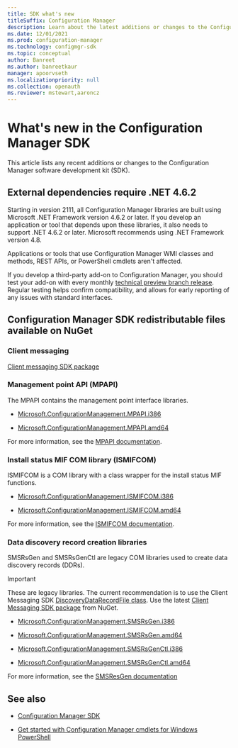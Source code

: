 ```yaml
---
title: SDK what's new
titleSuffix: Configuration Manager
description: Learn about the latest additions or changes to the Configuration Manager software development kit (SDK).
ms.date: 12/01/2021
ms.prod: configuration-manager
ms.technology: configmgr-sdk
ms.topic: conceptual
author: Banreet
ms.author: banreetkaur
manager: apoorvseth
ms.localizationpriority: null
ms.collection: openauth
ms.reviewer: mstewart,aaroncz 
---
```


# What's new in the Configuration Manager SDK

This article lists any recent additions or changes to the Configuration Manager software development kit (SDK).

## External dependencies require .NET 4.6.2

<!--10529267-->

Starting in version 2111, all Configuration Manager libraries are built using Microsoft .NET Framework version 4.6.2 or later. If you develop an application or tool that depends upon these libraries, it also needs to support .NET 4.6.2 or later. Microsoft recommends using .NET Framework version 4.8.

Applications or tools that use Configuration Manager WMI classes and methods, REST APIs, or PowerShell cmdlets aren't affected.

If you develop a third-party add-on to Configuration Manager, you should test your add-on with every monthly [technical preview branch release](../../../core/get-started/technical-preview.md). Regular testing helps confirm compatibility, and allows for early reporting of any issues with standard interfaces.

## Configuration Manager SDK redistributable files available on NuGet

### Client messaging

[Client messaging SDK package](https://www.nuget.org/packages/Microsoft.ConfigurationManagement.Messaging/)

### Management point API (MPAPI)

The MPAPI contains the management point interface libraries.

- [Microsoft.ConfigurationManagement.MPAPI.i386](https://www.nuget.org/packages/Microsoft.ConfigurationManagement.MPAPI.i386/)

- [Microsoft.ConfigurationManagement.MPAPI.amd64](https://www.nuget.org/packages/Microsoft.ConfigurationManagement.MPAPI.amd64/)

For more information, see the [MPAPI documentation](/previous-versions/system-center/developer/cc144951(v=msdn.10)).

### Install status MIF COM library (ISMIFCOM)

ISMIFCOM is a COM library with a class wrapper for the install status MIF functions.

- [Microsoft.ConfigurationManagement.ISMIFCOM.i386](https://www.nuget.org/packages/Microsoft.ConfigurationManagement.ISMIFCOM.i386/)

- [Microsoft.ConfigurationManagement.ISMIFCOM.amd64](https://www.nuget.org/packages/Microsoft.ConfigurationManagement.ISMIFCOM.amd64/)

For more information, see the [ISMIFCOM documentation](../../reference/core/servers/manage/status-mif-functions.md).

### Data discovery record creation libraries

SMSRsGen and SMSRsGenCtl are legacy COM libraries used to create data discovery records (DDRs).

> [!IMPORTANT]
> These are legacy libraries. The current recommendation is to use the Client Messaging SDK [DiscoveryDataRecordFile class](/previous-versions/system-center/developer/mt778052(v=cmsdk.12)). Use the latest [Client Messaging SDK package](https://www.nuget.org/packages/Microsoft.ConfigurationManagement.Messaging/) from NuGet.

- [Microsoft.ConfigurationManagement.SMSRsGen.i386](https://www.nuget.org/packages/Microsoft.ConfigurationManagement.SMSRsGen.i386/)

- [Microsoft.ConfigurationManagement.SMSRsGen.amd64](https://www.nuget.org/packages/Microsoft.ConfigurationManagement.SMSRsGen.amd64/)

- [Microsoft.ConfigurationManagement.SMSRsGenCtl.i386](https://www.nuget.org/packages/Microsoft.ConfigurationManagement.SMSRsGenCtl.i386/)

- [Microsoft.ConfigurationManagement.SMSRsGenCtl.amd64](https://www.nuget.org/packages/Microsoft.ConfigurationManagement.SMSRsGenCtl.amd64/)

For more information, see the [SMSResGen documentation](../../reference/core/servers/configure/smsresgen-com-automation-class.md)

## See also

- [Configuration Manager SDK](../../../develop/core/misc/system-center-configuration-manager-sdk.md)

- [Get started with Configuration Manager cmdlets for Windows PowerShell](/powershell/sccm/configurationmanager/)
